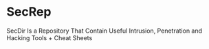 # SecRep
SecDir Is a Repository That Contain Useful Intrusion, Penetration and Hacking Tools + Cheat Sheets  
